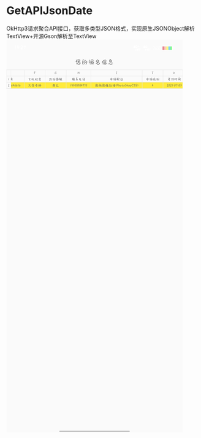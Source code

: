 # GetAPIJsonDate
OkHttp3请求聚合API接口，获取多类型JSON格式，实现原生JSONObject解析TextView+开源Gson解析至TextView
![image](https://github.com/GuiZhouAndroid/SigupSystem/blob/master/Picture/8.jpg)
